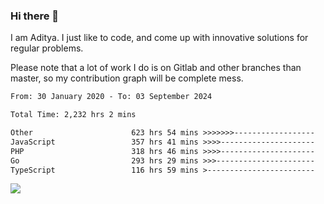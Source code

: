 ### Hi there 👋

I am Aditya. I just like to code, and come up with innovative solutions for regular problems.

Please note that a lot of work I do is on Gitlab and other branches than master, so my contribution graph will be complete mess.

<!--START_SECTION:waka-->

```txt
From: 30 January 2020 - To: 03 September 2024

Total Time: 2,232 hrs 2 mins

Other                      623 hrs 54 mins >>>>>>>------------------   27.95 %
JavaScript                 357 hrs 41 mins >>>>---------------------   16.03 %
PHP                        318 hrs 46 mins >>>>---------------------   14.28 %
Go                         293 hrs 29 mins >>>----------------------   13.15 %
TypeScript                 116 hrs 59 mins >------------------------   05.24 %
```

<!--END_SECTION:waka-->

![](https://komarev.com/ghpvc/?username=BrainBuzzer)
